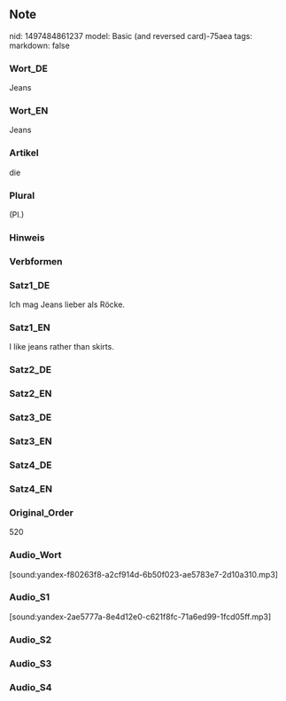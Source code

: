 ## Note
nid: 1497484861237
model: Basic (and reversed card)-75aea
tags: 
markdown: false

### Wort_DE
Jeans

### Wort_EN
Jeans

### Artikel
die

### Plural
(Pl.)

### Hinweis


### Verbformen


### Satz1_DE
Ich mag Jeans lieber als Röcke.

### Satz1_EN
I like jeans rather than skirts.

### Satz2_DE


### Satz2_EN


### Satz3_DE


### Satz3_EN


### Satz4_DE


### Satz4_EN


### Original_Order
520

### Audio_Wort
[sound:yandex-f80263f8-a2cf914d-6b50f023-ae5783e7-2d10a310.mp3]

### Audio_S1
[sound:yandex-2ae5777a-8e4d12e0-c621f8fc-71a6ed99-1fcd05ff.mp3]

### Audio_S2


### Audio_S3


### Audio_S4

